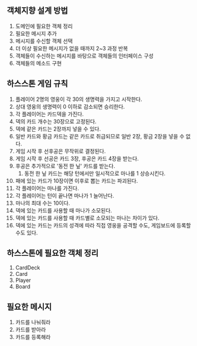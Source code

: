## 객체지향 설계 방법
1. 도메인에 필요한 객체 정리 
2. 필요한 메시지 추가 
3. 메시지를 수신할 객체 선택 
4. 더 이상 필요한 메시지가 없을 때까지 2~3 과정 반복 
5. 객체들이 수신하는 메시지를 바탕으로 객체들의 인터페이스 구성 
6. 객체들의 메소드 구현 



## 하스스톤 게임 규칙
1. 플레이어 2명의 영웅이 각 30의 생명력을 가지고 시작한다. 
2. 상대 영웅의 생명력이 0 이하로 감소되면 승리한다. 
3. 각 플레이어는 카드덱을 가진다. 
4. 덱의 카드 개수는 30장으로 고정된다. 
5. 덱에 같은 카드는 2장까지 넣을 수 있다. 
6. 일반 카드와 황금 카드는 같은 카드로 취급되므로 일반 2장, 황금 2장을 넣을 수 없다. 
7. 게임 시작 후 선후공은 무작위로 결정된다. 
8. 게임 시작 후 선공은 카드 3장, 후공은 카드 4장을 받는다. 
9. 후공은 추가적으로 '동전 한 닢' 카드를 받는다. 
   1. 동전 한 닢 카드는 해당 턴에서만 일시적으로 마나를 1 상승시킨다. 
10. 패에 있는 카드가 10장이면 이후로 뽑는 카드는 파괴된다.
11. 각 플레이어는 마나를 가진다. 
12. 각 플레이어는 턴이 끝나면 마나가 1 늘어난다. 
13. 마나의 최대 수는 10이다. 
14. 덱에 있는 카드를 사용할 때 마나가 소모된다. 
15. 덱에 있는 카드를 사용할 때 카드별로 소모되는 마나는 차이가 있다. 
16. 덱에 있는 카드는 카드의 성격에 따라 직접 영웅을 공격할 수도, 게임보드에 등록할 수도 있다. 



## 하스스톤에 필요한 객체 정리 
1. CardDeck
2. Card
3. Player
4. Board



## 필요한 메시지
1. 카드를 나눠줘라
2. 카드를 받아라
3. 카드를 등록해라 
